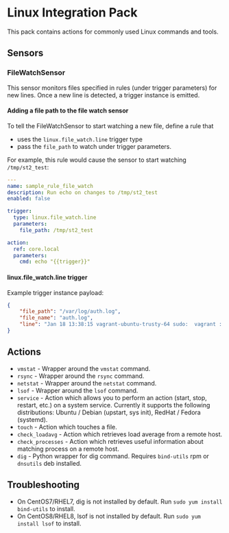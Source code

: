 # Linux Integration Pack

This pack contains actions for commonly used Linux commands and tools.

## Sensors

### FileWatchSensor

This sensor monitors files specified in rules (under trigger parameters) for new lines.
Once a new line is detected, a trigger instance is emitted.

#### Adding a file path to the file watch sensor

To tell the FileWatchSensor to start watching a new file, define a rule that
- uses the `linux.file_watch.line` trigger type
- pass the `file_path` to watch under trigger parameters.

For example, this rule would cause the sensor to start watching `/tmp/st2_test`:

```yaml
---
name: sample_rule_file_watch
description: Run echo on changes to /tmp/st2_test
enabled: false

trigger:
  type: linux.file_watch.line
  parameters:
    file_path: /tmp/st2_test

action:
  ref: core.local
  parameters:
    cmd: echo "{{trigger}}"
```


#### linux.file_watch.line trigger

Example trigger instance payload:

```json
{
    "file_path": "/var/log/auth.log",
    "file_name": "auth.log",
    "line": "Jan 18 13:38:15 vagrant-ubuntu-trusty-64 sudo:  vagrant : TTY=pts/3 ; PWD=/data/stanley ; USER=root ; COMMAND=/bin/ls"
}
```

## Actions

* ``vmstat`` - Wrapper around the `vmstat` command.
* ``rsync`` - Wrapper around the `rsync` command.
* ``netstat`` - Wrapper around the `netstat` command.
* ``lsof`` - Wrapper around the `lsof` command.
* ``service`` - Action which allows you to perform an action (start, stop,
  restart, etc.) on a system service. Currently it supports the following
  distributions: Ubuntu / Debian (upstart, sys init), RedHat / Fedora
  (systemd).
* ``touch`` - Action which touches a file.
* ``check_loadavg`` - Action which retrieves load average from a remote host.
* ``check_processes`` - Action which retrieves useful information about
  matching process on a remote host.
* ``dig`` - Python wrapper for dig command. Requires ``bind-utils`` rpm or ``dnsutils`` deb installed.

## Troubleshooting

* On CentOS7/RHEL7, dig is not installed by default. Run ``sudo yum install bind-utils`` to install.
* On CentOS8/RHEL8, lsof is not installed by default. Run ``sudo yum install lsof`` to install.
